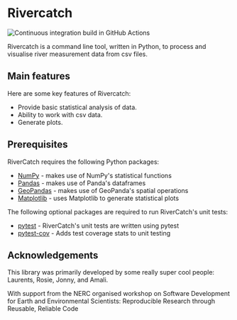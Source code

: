 # Rivercatch

![Continuous integration build in GitHub Actions](https://github.com/RoadSplash/python-intermediate-rivercatchment/workflows/CI/badge.svg?branch=main)

Rivercatch is a command line tool, written in Python,
to process and visualise river measurement data from csv files.

## Main features
Here are some key features of Rivercatch:

- Provide basic statistical analysis of data.
- Ability to work with csv data.
- Generate plots.

## Prerequisites
RiverCatch requires the following Python packages:

- [NumPy](https://www.numpy.org/) - makes use of NumPy's
statistical functions
- [Pandas](https://pandas.pydata.org/) - makes use of Panda's
dataframes
- [GeoPandas](https://geopandas.org/) - makes use of GeoPanda's
spatial operations
- [Matplotlib](https://matplotlib.org/stable/index.html) - uses
Matplotlib to generate statistical plots

The following optional packages are required to run
RiverCatch's unit tests:

- [pytest](https://docs.pytest.org/en/stable/) - RiverCatch's
unit tests are written using pytest
- [pytest-cov](https://pypi.org/project/pytest-cov/) - Adds test
coverage stats to unit testing


## Acknowledgements

This library was primarily developed by some really super cool people: Laurents, Rosie, Jonny, and Amali.

With support from the NERC organised workshop on Software Development for Earth and Environmental Scientists: Reproducible Research through Reusable, Reliable Code
